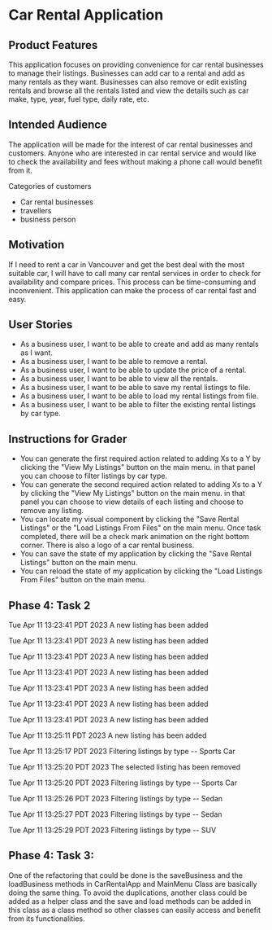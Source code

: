 # Car Rental Application

## Product Features

This application focuses on providing convenience for car rental businesses to
manage their listings. 
Businesses can add car to a rental and add as many rentals as they want.
Businesses can also remove or edit existing rentals and browse 
all the rentals listed and view the details such as car make, type, year, 
fuel type, daily rate, etc. 

## Intended Audience
The application will be made for the interest of car rental businesses and 
customers. Anyone who are interested in car rental service and would like to 
check the availability and fees without making a phone call would benefit from it. 

Categories of customers
- Car rental businesses
- travellers
- business person

## Motivation
If I need to rent a car in Vancouver and get the best deal with the most
suitable car, I will have to call many car rental services in order to 
check for availability and compare prices. This process can be time-consuming 
and inconvenient. This application can make the process of car rental fast 
and easy.

## User Stories

- As a business user, I want to be able to create and add as many rentals as I want.
- As a business user, I want to be able to remove a rental.
- As a business user, I want to be able to update the price of a rental.
- As a business user, I want to be able to view all the rentals.
- As a business user, I want to be able to save my rental listings to file.
- As a business user, I want to be able to load my rental listings from file.
- As a business user, I want to be able to filter the existing rental listings by car type.

## Instructions for Grader


- You can generate the first required action related to adding Xs to a Y by clicking the "View My Listings"
  button on the main menu. in that panel you can choose to filter listings by car type.
- You can generate the second required action related to adding Xs to a Y by clicking the "View My Listings"
  button on the main menu. in that panel you can choose to view details of each listing and choose to remove 
  any listing. 
- You can locate my visual component by clicking the "Save Rental Listings" or the "Load Listings From Files" 
  on the main menu. Once task completed, there will be a check mark animation on the right bottom corner. There
  is also a logo of a car rental business.
- You can save the state of my application by clicking the "Save Rental Listings" button on the main menu.
- You can reload the state of my application by clicking the "Load Listings From Files" button on the main menu.

## Phase 4: Task 2
Tue Apr 11 13:23:41 PDT 2023
A new listing has been added

Tue Apr 11 13:23:41 PDT 2023
A new listing has been added

Tue Apr 11 13:23:41 PDT 2023
A new listing has been added

Tue Apr 11 13:23:41 PDT 2023
A new listing has been added

Tue Apr 11 13:23:41 PDT 2023
A new listing has been added

Tue Apr 11 13:23:41 PDT 2023
A new listing has been added

Tue Apr 11 13:23:41 PDT 2023
A new listing has been added

Tue Apr 11 13:25:11 PDT 2023
A new listing has been added

Tue Apr 11 13:25:17 PDT 2023
Filtering listings by type -- Sports Car

Tue Apr 11 13:25:20 PDT 2023
The selected listing has been removed

Tue Apr 11 13:25:20 PDT 2023
Filtering listings by type -- Sports Car

Tue Apr 11 13:25:26 PDT 2023
Filtering listings by type -- Sedan

Tue Apr 11 13:25:27 PDT 2023
Filtering listings by type -- Sedan

Tue Apr 11 13:25:29 PDT 2023
Filtering listings by type -- SUV

## Phase 4: Task 3:
One of the refactoring that could be done is the saveBusiness and the loadBusiness
methods in CarRentalApp and MainMenu Class are basically doing the same thing. To avoid 
the duplications, another class could be added as a helper class and the save and load 
methods can be added in this class as a class method so other classes can easily access and 
benefit from its functionalities.